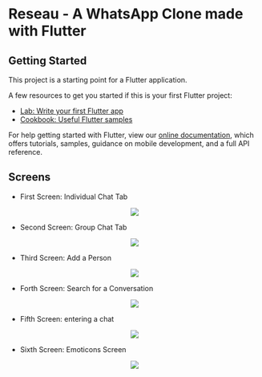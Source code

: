 # Reseau - A WhatsApp Clone made with Flutter

## Getting Started

This project is a starting point for a Flutter application.

A few resources to get you started if this is your first Flutter project:

- [Lab: Write your first Flutter app](https://flutter.dev/docs/get-started/codelab)
- [Cookbook: Useful Flutter samples](https://flutter.dev/docs/cookbook)

For help getting started with Flutter, view our
[online documentation](https://flutter.dev/docs), which offers tutorials,
samples, guidance on mobile development, and a full API reference.

## Screens

- First Screen: Individual Chat Tab
<p align="center">
<img src=https://github.com/manbbo/whatsapp/blob/master/Imgs/whast1.png>
</p>

- Second Screen: Group Chat Tab
<p align="center">
<img src=https://github.com/manbbo/whatsapp/blob/master/Imgs/whast4.png>
</p>

- Third Screen: Add a Person
<p align="center">
<img src=https://github.com/manbbo/whatsapp/blob/master/Imgs/whats6.png>
</p>

- Forth Screen: Search for a Conversation
<p align="center">
<img src=https://github.com/manbbo/whatsapp/blob/master/Imgs/whast5.png>
</p>

- Fifth Screen: entering a chat
<p align="center">
<img src=https://github.com/manbbo/whatsapp/blob/master/Imgs/whast2.png>
</p>

- Sixth Screen: Emoticons Screen
<p align="center">
<img src=https://github.com/manbbo/whatsapp/blob/master/Imgs/whast3.png>
</p>